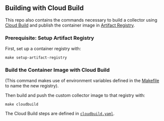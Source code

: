 
## Building with Cloud Build

This repo also contains the commands necessary to build a collector using
[Cloud Build](https://cloud.google.com/build) and publish the container image
in [Artifact Registry](https://cloud.google.com/artifact-registry).

### Prerequisite: Setup Artifact Registry

First, set up a container registry with:
```
make setup-artifact-registry
```

### Build the Container Image with Cloud Build

(This command makes use of environment variables defined in the [Makefile](../../Makefile) to name
the new registry).

Then build and push the custom collector image to that registry with:
```
make cloudbuild
```

The Cloud Build steps are defined in [`cloudbuild.yaml`](cloudbuild.yaml).